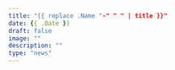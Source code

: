 ```yaml
---
title: "{{ replace .Name "-" " " | title }}"
date: {{ .Date }}
draft: false
image: ""
description: ""
type: "news"
---
```


